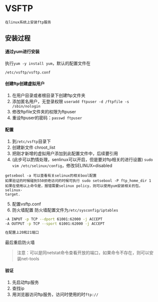 # VSFTP
    在linux系统上安装ftp服务
## 安装过程
#### 通过yum进行安装

执行```yum -y install yum```，默认的配置文件在  
   
    /etc/vsftp/vsftp.conf

#### 创建ftp创建虚拟用户
1. 在用户目录或者根目录下创建ftp文件夹
2. 添加匿名用户，无登录权限 ```useradd ftpuser -d /ftpfile -s /sbin/nologin```
3. 修改ftpfile文件夹的权限为ftpuser
4. 重设ftpuser的密码：```passwd ftpuser```

#### 配置
1. 到```/etc/vsftp```目录下
2. 创建新文件 chroot_list
3. 把刚才新增的虚拟用户添加到此配置文件中，后续要引用
4. (此步可以酌情处理，senlinux可以开启，但是要对ftp相关的进行设置) 
```sudo vim /etc/selinux/config```，修改SELINUX=disabled   
```
getsebool -a 可以查看有关selinux的相关bool配置
如果验证的时候碰到550拒绝访问的时候可执行 sudo setsebool -P ftp_home_dir 1
如果在使用以上命令是，报错需要selinux policy，则可以使用yum安装相关的包，selinux-
target.
```
5. 配置vsftp.conf
6. 防火墙配置
 防火墙配置文件为```/etc/sysconfig/iptables```
```bash
-A INPUT -p TCP --dport 61001:62000 -j ACCEPT
-A OUTPUT -p TCP --sport 61001:62000 -j ACCEPT

在配置上20和21端口

```
最后重启防火墙
>注意：可以是同netstat命令查看开放的端口，如果命令不存在，则可以安装net-tools

#### 验证
1. 先启动ftp服务
2. 查找ip
3. 用浏览器访问ftp服务，访问时使用的时```ftp://```